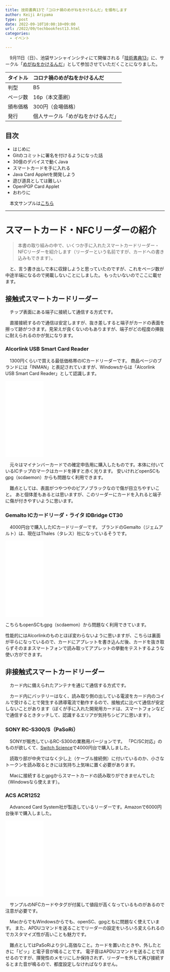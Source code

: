 ```yaml
---
title: 技術書典13で「コロナ禍のめがねをかけるんだ」を頒布します
author: Keiji Ariyama
type: post
date: 2022-09-10T10:00:10+09:00
url: /2022/09/techbookfest13.html
categories:
  - イベント

---
```

　9月11日（日）、池袋サンシャインシティにて開催される「[技術書典13](https://techbookfest.org/event/tbf13)」に、サークル「[めがねをかけるんだ](https://techbookfest.org/organization/5173176170446848)」として参加させていただくことになりました。

| タイトル | コロナ禍のめがねをかけるんだ |
|:---- |:----------------- |
| 判型   | B5                |
| ページ数 | 16p（本文墨刷）         |
| 頒布価格 | 300円（会場価格）            |
| 発行   | 個人サークル「めがねをかけるんだ」 |

## 目次

 * はじめに
 * Gitのコミットに署名を付けるようになった話
 * 30億のデバイスで動くJava
 * スマートカードを手に入れる
 * Java Card Appletを開発しよう
 * 遊び道具としては難しい
 * OpenPGP Card Applet
 * おわりに

　本文サンプルは[こちら](https://techbookfest.org/product/viaWpAsxCX0pyyKZM5CEBK?productVariantID=ihrw7XZAHgw7qpEFPcTFDp)

<!--more-->
----

# スマートカード・NFCリーダーの紹介

> 本書の取り組みの中で、いくつか手に入れたスマートカードリーダー・NFCリーダーを紹介します（リーダーという名前ですが、カードへの書き込みもできます）。

　と、言う書き出しで本に収録しようと思っていたのですが、これをページ数が中途半端になるので掲載しないことにしました。
もったいないのでここに載せます。

## 接触式スマートカードリーダー

　チップ表面にある端子に接続して通信する方式です。

　直接接続するので通信は安定しますが、抜き差しすると端子がカードの表面を擦って跡がつきます。見栄えが良くないのもありますが、端子がどの程度の挿抜に耐えられるのかが気になります。

### Alcorlink USB Smart Card Reader

　1300円くらいで買える最低価格帯のICカードリーダーです。
商品ページのブランドには「INMAN」と表記されていますが、Windowsからは「Alcorlink USB Smart Card Reader」として認識します。

<iframe sandbox="allow-popups allow-scripts allow-modals allow-forms allow-same-origin" style="width:120px;height:240px;" marginwidth="0" marginheight="0" scrolling="no" frameborder="0" src="//rcm-fe.amazon-adsystem.com/e/cm?lt1=_blank&bc1=000000&IS2=1&bg1=FFFFFF&fc1=000000&lc1=0000FF&t=keijiariyama-22&language=ja_JP&o=9&p=8&l=as4&m=amazon&f=ifr&ref=as_ss_li_til&asins=B08BCLPR29&linkId=7ea1a44aeb1b84120fda89d2bedf6f0b"></iframe>

　元々はマイナンバーカードでの確定申告用に購入したものです。本体に付いているICチップのマークはカードを挿すと赤く光ります。
安いけれどopenSCもgpg（scdaemon）からも問題なく利用できます。

　難点としては、表面がつやつやのピアノブラックなので傷が目立ちやすいこと。
あと個体差もあるとは思いますが、このリーダーにカードを入れると端子に傷が付きやすいように思います。


### Gemalto ICカードリーダ・ライタ IDBridge CT30

　4000円台で購入したICカードリーダーです。
ブランドのGemalto（ジェムアルト）は、現在はThales（タレス）社になっているそうです。

<iframe sandbox="allow-popups allow-scripts allow-modals allow-forms allow-same-origin" style="width:120px;height:240px;" marginwidth="0" marginheight="0" scrolling="no" frameborder="0" src="//rcm-fe.amazon-adsystem.com/e/cm?lt1=_blank&bc1=000000&IS2=1&bg1=FFFFFF&fc1=000000&lc1=0000FF&t=keijiariyama-22&language=ja_JP&o=9&p=8&l=as4&m=amazon&f=ifr&ref=as_ss_li_til&asins=B003XF2JJY&linkId=f56bd4e25438bd35555dc6913673aa0b"></iframe>

こちらもopenSCもgpg（scdaemon）から問題なく利用できています。

性能的にはAlcorlinkのものとほぼ変わらないように思いますが、こちらは裏面が平らになっているので、カードにアプレットを書き込んだ後、カードを抜き取らずそのままスマートフォンで読み取ってアプレットの挙動をテストするような使い方ができます。


## 非接触式スマートカードリーダー

　カード内に備えられたアンテナを通じて通信する方式です。

　カード内にバッテリーはなく、読み取り側の出している電波をカード内のコイルで受けることで発生する誘導電流で動作するので、接触式に比べて通信が安定しないことがあります（ぼくが手に入れた開発用カードは、スマートフォンなどで通信するときタッチして、認識するエリアが気持ちシビアに思います）。

### SONY RC-S300/S（PaSoRi）

　SONYが販売しているRC-S300の業務用バージョンです。
「PC/SC対応」のものが欲しくて、[Switch Science](https://www.switch-science.com/catalog/8015/)で4000円台で購入しました。

　読取り部が中央ではなく少し上（ケーブル接続側）に付いているのか、小さなトークンを読み取るときには気持ち上気味に置く必要があります。

　Macに接続するとgpgからスマートカードの読み取りができませんでした（Windowsなら使えます）。


### ACS ACR1252

　Advanced Card System社が製造しているリーダーです。Amazonで6000円台後半で購入しました。

<iframe sandbox="allow-popups allow-scripts allow-modals allow-forms allow-same-origin" style="width:120px;height:240px;" marginwidth="0" marginheight="0" scrolling="no" frameborder="0" src="//rcm-fe.amazon-adsystem.com/e/cm?lt1=_blank&bc1=000000&IS2=1&bg1=FFFFFF&fc1=000000&lc1=0000FF&t=keijiariyama-22&language=ja_JP&o=9&p=8&l=as4&m=amazon&f=ifr&ref=as_ss_li_til&asins=B01HM2S1NQ&linkId=2f4d641c81f824b4aec9c8e6e76e93ea"></iframe>

　サンプルのNFCカードやタグが付属して値段が高くなっているものがあるので注意が必要です。

　MacからでもWindowsからでも、openSC、gpgともに問題なく使えています。
また、APDUコマンドを送ることでリーダーの設定をいろいろ変えられるのでカスタマイズ性が高いことも魅力です。

　難点としてはPaSoRiより少し高価なこと。カードを置いたときや、外したときに「ピッ」と電子音が鳴ることです。
電子音はAPDUコマンドを送ることで消せるのですが、揮発性のメモリにしか保持されず、リーダーを外して再び接続するとまた音が鳴るので、都度設定しなければなりません。
